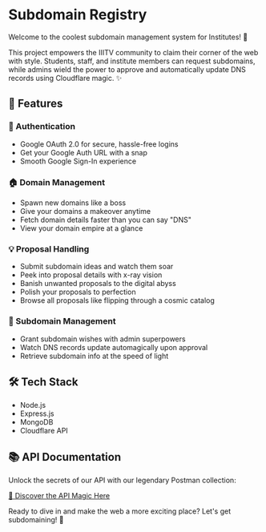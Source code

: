 # Subdomain Registry

Welcome to the coolest subdomain management system for Institutes! 🚀

This project empowers the IIITV community to claim their corner of the web with style. Students, staff, and institute members can request subdomains, while admins wield the power to approve and automatically update DNS records using Cloudflare magic. ✨

## 🎨 Features

### 🔐 Authentication
- Google OAuth 2.0 for secure, hassle-free logins
- Get your Google Auth URL with a snap
- Smooth Google Sign-In experience

### 🏠 Domain Management
- Spawn new domains like a boss
- Give your domains a makeover anytime
- Fetch domain details faster than you can say "DNS"
- View your domain empire at a glance

### 💡 Proposal Handling
- Submit subdomain ideas and watch them soar
- Peek into proposal details with x-ray vision
- Banish unwanted proposals to the digital abyss
- Polish your proposals to perfection
- Browse all proposals like flipping through a cosmic catalog

### 🚦 Subdomain Management
- Grant subdomain wishes with admin superpowers
- Watch DNS records update automagically upon approval
- Retrieve subdomain info at the speed of light

## 🛠️ Tech Stack

- Node.js
- Express.js
- MongoDB
- Cloudflare API

## 📚 API Documentation

Unlock the secrets of our API with our legendary Postman collection:

[🔗 Discover the API Magic Here](https://documenter.getpostman.com/view/32887358/2sA3duGD7D)

Ready to dive in and make the web a more exciting place? Let's get subdomaining! 🎉
